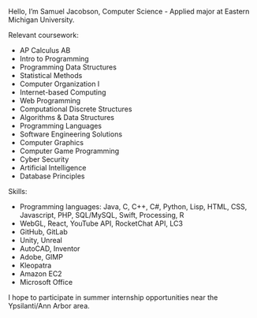 Hello, I’m Samuel Jacobson, Computer Science - Applied major at Eastern Michigan University.

Relevant coursework:
- AP Calculus AB
- Intro to Programming
- Programming Data Structures
- Statistical Methods
- Computer Organization I
- Internet-based Computing
- Web Programming
- Computational Discrete Structures
- Algorithms & Data Structures
- Programming Languages
- Software Engineering Solutions
- Computer Graphics
- Computer Game Programming
- Cyber Security
- Artificial Intelligence
- Database Principles

Skills:
- Programming languages: Java, C, C++, C#, Python, Lisp, HTML, CSS, Javascript, PHP, SQL/MySQL, Swift, Processing, R
- WebGL, React, YouTube API, RocketChat API, LC3
- GitHub, GitLab
- Unity, Unreal
- AutoCAD, Inventor
- Adobe, GIMP
- Kleopatra
- Amazon EC2
- Microsoft Office

I hope to participate in summer internship opportunities near the Ypsilanti/Ann Arbor area.
